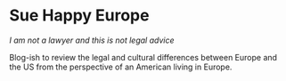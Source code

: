 # Sue Happy Europe

*I am not a lawyer and this is not legal advice*

Blog-ish to review the legal and cultural differences between Europe and the US from the perspective of an American living in Europe.

